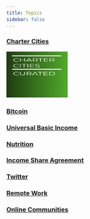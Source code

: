 ```yaml
---
title: Topics
sidebar: false
---
```

### [Charter Cities](/charter-cities/)
<a href="/charter-cities/"> <img src="./assets/CharterCitiesCover.png" alt="Charter Cities" height="120" Width="160" /> </a>

    
### [Bitcoin](/bitcoin/)
 
### [Universal Basic Income](/ubi/)
 
### [Nutrition](/nutrition/)
 
### [Income Share Agreement](/isa/)
 
### [Twitter](/twitter/)
 
### [Remote Work](/remote-work/)
 
### [Online Communities](/online-communities/)
